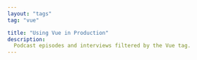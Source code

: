 ```yaml
---
layout: "tags"
tag: "vue"

title: "Using Vue in Production"
description:
  Podcast episodes and interviews filtered by the Vue tag. 
---
```

